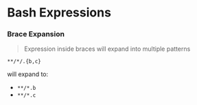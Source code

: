 # Bash Expressions









### Brace Expansion

> Expression inside braces will expand into multiple patterns

```
**/*/.{b,c}
```

will expand to:

- `**/*.b`
- `**/*.c`

